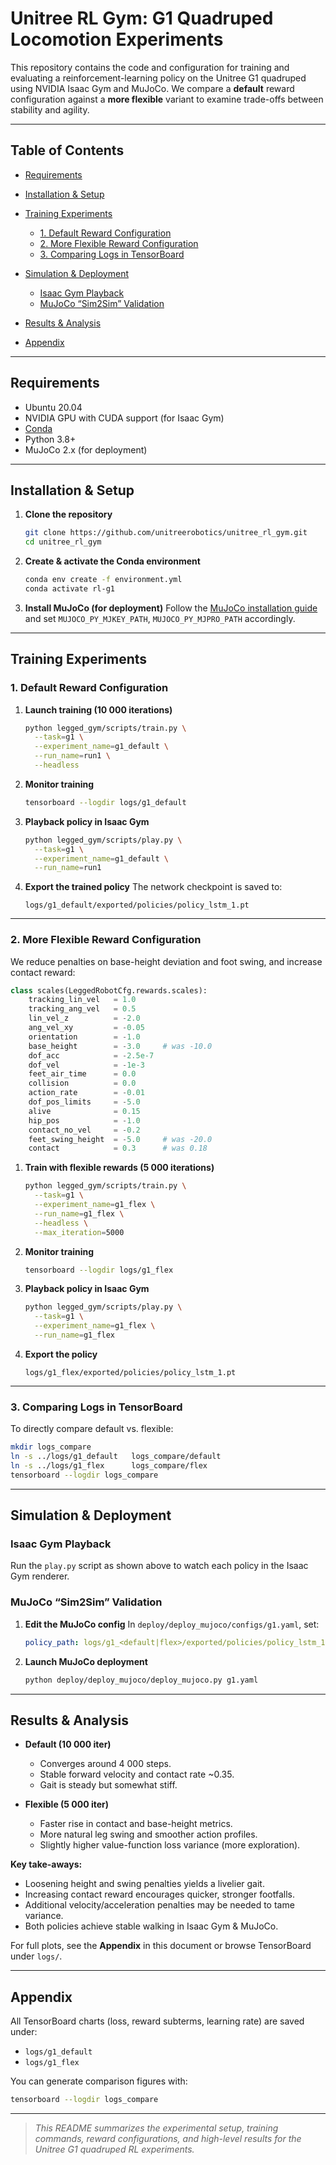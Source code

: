 # Unitree RL Gym: G1 Quadruped Locomotion Experiments

This repository contains the code and configuration for training and evaluating a reinforcement-learning policy on the Unitree G1 quadruped using NVIDIA Isaac Gym and MuJoCo. We compare a **default** reward configuration against a **more flexible** variant to examine trade-offs between stability and agility.

---

## Table of Contents

* [Requirements](#requirements)
* [Installation & Setup](#installation--setup)
* [Training Experiments](#training-experiments)

  * [1. Default Reward Configuration](#1-default-reward-configuration)
  * [2. More Flexible Reward Configuration](#2-more-flexible-reward-configuration)
  * [3. Comparing Logs in TensorBoard](#3-comparing-logs-in-tensorboard)
* [Simulation & Deployment](#simulation--deployment)

  * [Isaac Gym Playback](#isaac-gym-playback)
  * [MuJoCo “Sim2Sim” Validation](#mujoco-sim2sim-validation)
* [Results & Analysis](#results--analysis)
* [Appendix](#appendix)

---

## Requirements

* Ubuntu 20.04
* NVIDIA GPU with CUDA support (for Isaac Gym)
* [Conda](https://docs.conda.io/)
* Python 3.8+
* MuJoCo 2.x (for deployment)

---

## Installation & Setup

1. **Clone the repository**

   ```bash
   git clone https://github.com/unitreerobotics/unitree_rl_gym.git
   cd unitree_rl_gym
   ```

2. **Create & activate the Conda environment**

   ```bash
   conda env create -f environment.yml
   conda activate rl-g1
   ```

3. **Install MuJoCo (for deployment)**
   Follow the [MuJoCo installation guide](https://mujoco.org/) and set `MUJOCO_PY_MJKEY_PATH`, `MUJOCO_PY_MJPRO_PATH` accordingly.

---

## Training Experiments

### 1. Default Reward Configuration

1. **Launch training (10 000 iterations)**

   ```bash
   python legged_gym/scripts/train.py \
     --task=g1 \
     --experiment_name=g1_default \
     --run_name=run1 \
     --headless
   ```

2. **Monitor training**

   ```bash
   tensorboard --logdir logs/g1_default
   ```

3. **Playback policy in Isaac Gym**

   ```bash
   python legged_gym/scripts/play.py \
     --task=g1 \
     --experiment_name=g1_default \
     --run_name=run1
   ```

4. **Export the trained policy**
   The network checkpoint is saved to:

   ```
   logs/g1_default/exported/policies/policy_lstm_1.pt
   ```

---

### 2. More Flexible Reward Configuration

We reduce penalties on base-height deviation and foot swing, and increase contact reward:

```python
class scales(LeggedRobotCfg.rewards.scales):
    tracking_lin_vel   = 1.0
    tracking_ang_vel   = 0.5
    lin_vel_z          = -2.0
    ang_vel_xy         = -0.05
    orientation        = -1.0
    base_height        = -3.0     # was -10.0
    dof_acc            = -2.5e-7
    dof_vel            = -1e-3
    feet_air_time      = 0.0
    collision          = 0.0
    action_rate        = -0.01
    dof_pos_limits     = -5.0
    alive              = 0.15
    hip_pos            = -1.0
    contact_no_vel     = -0.2
    feet_swing_height  = -5.0     # was -20.0
    contact            = 0.3      # was 0.18
```

1. **Train with flexible rewards (5 000 iterations)**

   ```bash
   python legged_gym/scripts/train.py \
     --task=g1 \
     --experiment_name=g1_flex \
     --run_name=g1_flex \
     --headless \
     --max_iteration=5000
   ```

2. **Monitor training**

   ```bash
   tensorboard --logdir logs/g1_flex
   ```

3. **Playback policy in Isaac Gym**

   ```bash
   python legged_gym/scripts/play.py \
     --task=g1 \
     --experiment_name=g1_flex \
     --run_name=g1_flex
   ```

4. **Export the policy**

   ```
   logs/g1_flex/exported/policies/policy_lstm_1.pt
   ```

---

### 3. Comparing Logs in TensorBoard

To directly compare default vs. flexible:

```bash
mkdir logs_compare
ln -s ../logs/g1_default   logs_compare/default
ln -s ../logs/g1_flex      logs_compare/flex
tensorboard --logdir logs_compare
```

---

## Simulation & Deployment

### Isaac Gym Playback

Run the `play.py` script as shown above to watch each policy in the Isaac Gym renderer.

### MuJoCo “Sim2Sim” Validation

1. **Edit the MuJoCo config**
   In `deploy/deploy_mujoco/configs/g1.yaml`, set:

   ```yaml
   policy_path: logs/g1_<default|flex>/exported/policies/policy_lstm_1.pt
   ```

2. **Launch MuJoCo deployment**

   ```bash
   python deploy/deploy_mujoco/deploy_mujoco.py g1.yaml
   ```

---

## Results & Analysis

* **Default (10 000 iter)**

  * Converges around 4 000 steps.
  * Stable forward velocity and contact rate \~0.35.
  * Gait is steady but somewhat stiff.

* **Flexible (5 000 iter)**

  * Faster rise in contact and base-height metrics.
  * More natural leg swing and smoother action profiles.
  * Slightly higher value-function loss variance (more exploration).

**Key take-aways:**

* Loosening height and swing penalties yields a livelier gait.
* Increasing contact reward encourages quicker, stronger footfalls.
* Additional velocity/acceleration penalties may be needed to tame variance.
* Both policies achieve stable walking in Isaac Gym & MuJoCo.

For full plots, see the **Appendix** in this document or browse TensorBoard under `logs/`.

---

## Appendix

All TensorBoard charts (loss, reward subterms, learning rate) are saved under:

* `logs/g1_default`
* `logs/g1_flex`

You can generate comparison figures with:

```bash
tensorboard --logdir logs_compare
```

---

> *This README summarizes the experimental setup, training commands, reward configurations, and high-level results for the Unitree G1 quadruped RL experiments.*
